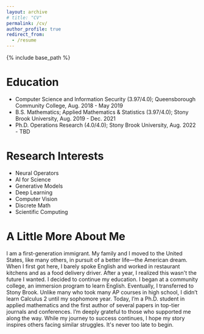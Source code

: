 ```yaml
---
layout: archive
# title: "CV"
permalink: /cv/
author_profile: true
redirect_from:
  - /resume
---
```


{% include base_path %}

Education
======
* Computer Science and Information Security (3.97/4.0); Queensborough Community College, Aug. 2018 - May 2019
* B.S. Mathematics; Applied Mathematics & Statistics (3.97/4.0); Stony Brook University, Aug. 2019 - Dec. 2021
* Ph.D. Operations Research (4.0/4.0); Stony Brook University, Aug. 2022 - TBD

Research Interests
======
* Neural Operators
* AI for Science
* Generative Models
* Deep Learning
* Computer Vision
* Discrete Math
* Scientific Computing

A Little More About Me
======
I am a first-generation immigrant. My family and I moved to the United States, like many others, in pursuit of a better life—the American dream. When I first got here, I barely spoke English and worked in restaurant kitchens and as a food delivery driver. After a year, I realized this wasn't the future I wanted. I decided to continue my education. I began at a community college, an immersion program to learn English. Eventually, I transferred to Stony Brook. Unlike many who took many AP courses in high school, I didn’t learn Calculus 2 until my sophomore year. Today, I’m a Ph.D. student in applied mathematics and the first author of several papers in top-tier journals and conferences. I’m deeply grateful to those who supported me along the way. While my journey to success continues, I hope my story inspires others facing similar struggles. It's never too late to begin.





